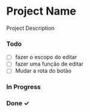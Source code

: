 # Project Name

Project Description

### Todo

- [ ] fazer o escopo do editar  
- [ ] fazer uma função de editar  
- [ ] Mudar a rota do botão  

### In Progress


### Done ✓


